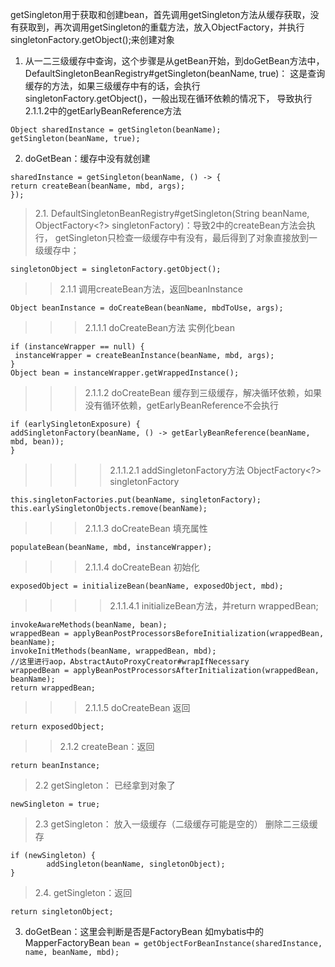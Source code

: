 getSingleton用于获取和创建bean，首先调用getSingleton方法从缓存获取，没有获取到，再次调用getSingleton的重载方法，放入ObjectFactory，并执行singletonFactory.getObject();来创建对象
	
1. 从一二三级缓存中查询，这个步骤是从getBean开始，到doGetBean方法中， DefaultSingletonBeanRegistry#getSingleton(beanName, true)：
	这是查询缓存的方法，如果三级缓存中有的话，会执行singletonFactory.getObject()，一般出现在循环依赖的情况下，
	导致执行2.1.1.2中的getEarlyBeanReference方法 
```
Object sharedInstance = getSingleton(beanName);
getSingleton(beanName, true);
``` 
2. doGetBean：缓存中没有就创建
``` 
sharedInstance = getSingleton(beanName, () -> {
return createBean(beanName, mbd, args);
}); 
``` 
>2.1.  DefaultSingletonBeanRegistry#getSingleton(String beanName, ObjectFactory<?> singletonFactory)：导致2中的createBean方法会执行，
getSingleton只检查一级缓存中有没有，最后得到了对象直接放到一级缓存中；
```
singletonObject = singletonFactory.getObject();
``` 	
>>2.1.1 调用createBean方法，返回beanInstance
```
Object beanInstance = doCreateBean(beanName, mbdToUse, args);
``` 		
>>>2.1.1.1  doCreateBean方法 实例化bean
``` 
if (instanceWrapper == null) {
 instanceWrapper = createBeanInstance(beanName, mbd, args);
}
Object bean = instanceWrapper.getWrappedInstance();
``` 
>>>2.1.1.2  doCreateBean 缓存到三级缓存，解决循环依赖，如果没有循环依赖，getEarlyBeanReference不会执行
``` 				
if (earlySingletonExposure) {					
addSingletonFactory(beanName, () -> getEarlyBeanReference(beanName, mbd, bean));				
}
``` 				
>>>>2.1.1.2.1 addSingletonFactory方法 ObjectFactory<?> singletonFactory
```
this.singletonFactories.put(beanName, singletonFactory);
this.earlySingletonObjects.remove(beanName);	
```
>>>2.1.1.3  doCreateBean  填充属性
```
populateBean(beanName, mbd, instanceWrapper);
```

>>>2.1.1.4  doCreateBean  初始化
```
exposedObject = initializeBean(beanName, exposedObject, mbd);
```				
>>>>2.1.1.4.1  initializeBean方法，并return wrappedBean;
```
invokeAwareMethods(beanName, bean);
wrappedBean = applyBeanPostProcessorsBeforeInitialization(wrappedBean, beanName);
invokeInitMethods(beanName, wrappedBean, mbd);
//这里进行aop，AbstractAutoProxyCreator#wrapIfNecessary
wrappedBean = applyBeanPostProcessorsAfterInitialization(wrappedBean, beanName);
return wrappedBean;
```				
>>>2.1.1.5  doCreateBean  返回	
```
return exposedObject;
```			
>>2.1.2 createBean：返回
```
return beanInstance;
```
		
>2.2 getSingleton： 已经拿到对象了
```
newSingleton = true;
```
>2.3 getSingleton： 放入一级缓存（二级缓存可能是空的） 删除二三级缓存
```
if (newSingleton) {
        addSingleton(beanName, singletonObject);
}
```
>2.4. getSingleton：返回
```
return singletonObject;
```				
3. doGetBean：这里会判断是否是FactoryBean 如mybatis中的MapperFactoryBean
```bean = getObjectForBeanInstance(sharedInstance, name, beanName, mbd);```
